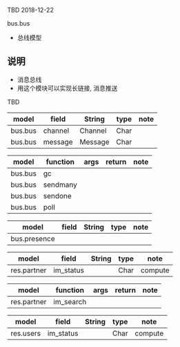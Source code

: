 TBD 2018-12-22

bus.bus
* 总线模型


## 说明
* 消息总线
* 用这个模块可以实现长链接, 消息推送



TBD



model|field|String|type|note
-----|-----|------|----|----
bus.bus|channel|Channel|Char|
bus.bus|message|Message|Char|

model|function|args|return|note
-----|--------|----|------|----
bus.bus|gc|||
bus.bus|sendmany|||
bus.bus|sendone|||
bus.bus|poll|||


model|field|String|type|note
-----|-----|------|----|----
bus.presence||||


model|field|String|type|note
-----|-----|------|----|----
res.partner|im_status||Char|compute


model|function|args|return|note
-----|--------|----|------|----
res.partner|im_search|||

model|field|String|type|note
-----|-----|------|----|----
res.users|im_status||Char|compute

